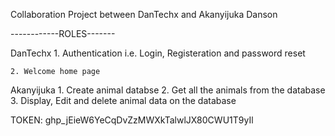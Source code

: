 
<!-- =========================ZOO WEB APP===================== -->

Collaboration Project between DanTechx and Akanyijuka Danson

------------ROLES-------

DanTechx
    1. Authentication i.e. Login, Registeration and password reset

    2. Welcome home page

Akanyijuka
    1. Create animal databse
    2. Get all the animals from the database
    3. Display, Edit and delete animal data on the database





TOKEN: 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